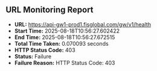 ## URL Monitoring Report

- **URL:** https://api-gw1-prod1.fisglobal.com/gw/v1/health
- **Start Time:** 2025-08-18T10:56:27.602422
- **End Time:** 2025-08-18T10:56:27.672515
- **Total Time Taken:** 0.070093 seconds
- **HTTP Status Code:** 403
- **Status:** Failure
- **Failure Reason:** HTTP Status Code: 403
